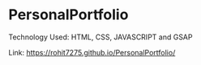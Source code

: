# PersonalPortfolio

Technology Used: HTML, CSS, JAVASCRIPT and GSAP


Link: https://rohit7275.github.io/PersonalPortfolio/
